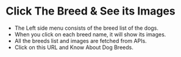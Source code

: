 # Click The Breed & See its Images

* The Left side menu consists of the breed list of the dogs.
* When you click on each breed name, it will show its images.
* All the breeds list and images are fetched from APIs.
* Click on this URL and Know About Dog Breeds.